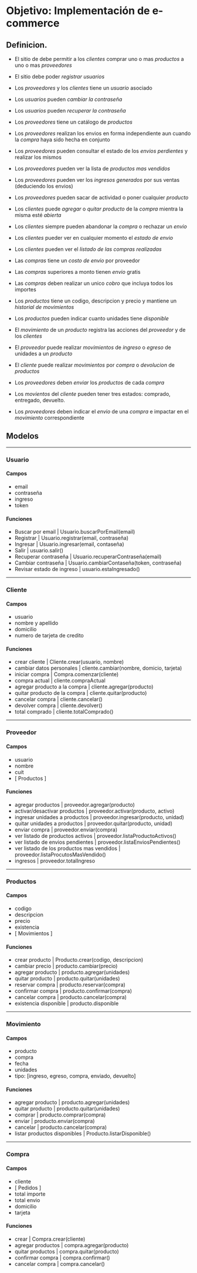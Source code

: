 # Objetivo: Implementación de e-commerce

## Definicion.
- El sitio de debe permitir  a los *clientes* comprar uno o mas *productos* a uno o mas *proveedores*
 
- El sitio debe poder _registrar_ *usuarios*
- Los *proveedores* y los *clientes* tiene un *usuario* asociado
- Los *usuarios* pueden _cambiar la contraseña_
- Los *usuarios* pueden _recuperar la contraseña_
 
- Los *proveedores* tiene un catálogo de *productos*
- Los *proveedores* realizan los envios en forma independiente aun cuando la _compra_ haya sido hecha en conjunto
- Los *proveedores* pueden consultar el estado de los *envios perdientes* y realizar los mismos
- Los *proveedores* pueden ver la lista de *productos mas vendidos*
- Los *proveedores* pueden ver los _ingresos generados_ por sus ventas (deduciendo los envios)
- Los *proveedores* pueden sacar de actividad o poner cualquier *producto*
 
- Los *clientes* puede _agregar_ o _quitar_ *producto* de la *compra* mientra la misma esté _abierta_ 
- Los *clientes* siempre pueden abandonar la *compra* o rechazar un *envio*
- Los *clientes* pueder ver en cualquier momento el _estado de envio_
- Los *clientes* pueden ver el _listado de las compras realizadas_
 
- Las *compras* tiene un _costo de envio_ por proveedor
- Las *compras* superiores a monto tienen *envio* gratis
- Las *compras* deben realizar un unico _cobro_ que incluya todos los importes
 
- Los *productos* tiene un codigo, descripcion y precio y mantiene un _historial de movimientos_
- Los *productos* pueden indicar cuanto unidades tiene _disponible_
- El *movimiento* de un *producto* registra las acciones del *proveedor* y de los *clientes*
- El *proveedor* puede realizar *movimientos* de _ingreso_ o _egreso_ de unidades a un *producto*
- El *cliente* puede realizar *movimientos* por _compra_ o _devolucion_ de *productos*
 
- Los *proveedores* deben _enviar_ los *productos* de cada *compra*
- Los *movientos* del *cliente* pueden tener tres estados: comprado, entregado, devuelto.
- Los *proveedores* deben indicar el _envio_ de una *compra* e impactar en el *movimiento* correspondiente
 


## Modelos

---
### Usuario

#### Campos
- email
- contraseña
- ingreso
- token

#### Funciones
- Buscar por email                           | Usuario.buscarPorEmail(email)
- Registrar                                  | Usuario.registrar(email, contraseña)
- Ingresar                                   | Usuario.ingresar(email, contaseña)
- Salir                                      | usuario.salir()
- Recuperar contraseña                       | Usuario.recuperarContraseña(email)
- Cambiar contraseña                         | Usuario.cambiarContaseña(token, contraseña)              
- Revisar estado de ingreso                  | usuario.estaIngresado()    

---
### Cliente

#### Campos
- usuario
- nombre y apellido
- domicilio
- numero de tarjeta de credito

#### Funciones
- crear cliente                                 | Cliente.crear(usuario, nombre)
- cambiar datos personales                      | cliente.cambiar(nombre, domicio, tarjeta)
- iniciar compra                                | Compra.comenzar(cliente)
- compra actual                                 | cliente.compraActual
- agregar producto a la compra                  | cliente.agregar(producto)
- quitar producto de la compra                  | cliente.quitar(producto)
- cancelar compra                               | cliente.cancelar()
- devolver compra                               | cliente.devolver()
- total comprado                                | cliente.totalComprado()
---
### Proveedor

#### Campos
- usuario
- nombre
- cuit
- [ Productos ]

#### Funciones
- agregar productos                             | proveedor.agregar(producto)
- activar/desactivar productos                  | proveedor.activar(producto, activo)
- ingresar unidades a productos                 | proveedor.ingresar(producto, unidad)
- quitar unidades a productos                   | proveedor.quitar(producto, unidad)
- enviar compra                                 | proveedor.enviar(compra)
- ver listado de productos activos              | proveedor.listaProductoActivos()
- ver listado de envios pendientes              | proveedor.listaEnviosPendientes()
- ver listado de los productos mas vendidos     | proveedor.listaProcutosMasVendido()
- ingresos                                      | proveedor.totalIngreso


---
### Productos

#### Campos 
- codigo
- descripcion
- precio
- existencia
- [ Movimientos ]

#### Funciones
- crear producto                                | Producto.crear(codigo, descripcion)
- cambiar precio                                | producto.cambiar(precio)
- agregar producto                              | producto.agregar(unidades)
- quitar producto                               | producto.quitar(unidades)
- reservar compra                               | producto.reservar(compra)
- confirmar compra                              | producto.confirmar(compra)
- cancelar compra                               | producto.cancelar(compra)
- existencia disponible                         | producto.disponible

---
### Movimiento 

#### Campos
- producto
- compra
- fecha
- unidades
- tipo: [ingreso, egreso, compra, enviado, devuelto]

#### Funciones
- agregar producto                              | producto.agregar(unidades)
- quitar producto                               | producto.quitar(unidades)
- comprar                                       | producto.comprar(compra)
- enviar                                        | producto.enviar(compra)
- cancelar                                      | producto.cancelar(compra)
- listar productos disponibles                  | Producto.listarDisponible()

---
### Compra

#### Campos
- cliente
- [ Pedidos ]
- total importe
- total envio
- domicilio
- tarjeta

#### Funciones
- crear                                         | Compra.crear(cliente)
- agregar productos                             | compra.agregar(producto)
- quitar productos                              | compra.quitar(producto)
- confirmar compra                              | compra.confirmar()
- cancelar compra                               | compra.cancelar()

